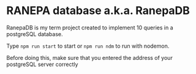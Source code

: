 # RANEPA database a.k.a. RanepaDB

RanepaDB is my term project created to implement 10 queries in a postgreSQL database.

Type `npm run start` to start or `npm run ndm` to run with nodemon.

Before doing this, make sure that you entered the address of your postgreSQL server correctly
